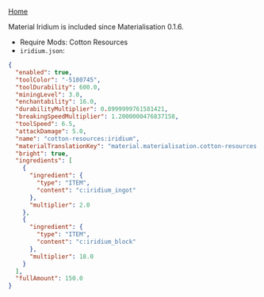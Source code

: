 [Home](https://shedaniel.me/MaterialisationData/)

Material Iridium is included since Materialisation 0.1.6.
- Require Mods: Cotton Resources
- `iridium.json`:
```json
{
  "enabled": true,
  "toolColor": "-5180745",
  "toolDurability": 600.0,
  "miningLevel": 3.0,
  "enchantability": 16.0,
  "durabilityMultiplier": 0.8999999761581421,
  "breakingSpeedMultiplier": 1.2000000476837158,
  "toolSpeed": 6.5,
  "attackDamage": 5.0,
  "name": "cotton-resources:iridium",
  "materialTranslationKey": "material.materialisation.cotton-resources.iridium",
  "bright": true,
  "ingredients": [
    {
      "ingredient": {
        "type": "ITEM",
        "content": "c:iridium_ingot"
      },
      "multiplier": 2.0
    },
    {
      "ingredient": {
        "type": "ITEM",
        "content": "c:iridium_block"
      },
      "multiplier": 18.0
    }
  ],
  "fullAmount": 150.0
}
```
